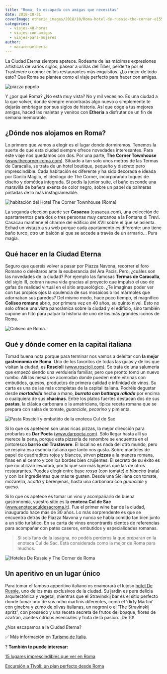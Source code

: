 ```yaml
---
title: "Roma, la escapada con amigas que necesitas"
date: 2018-10-31
coverImage: etheria_images/2018/10/Roma-hotel-de-russie-the-corner-e1552812919707.jpg
categories: 
  - viajes-48-horas
  - viajes-con-amigas
  - viajes-para-mujeres
author: 
  - macarenaetheria
---
```


La Ciudad Eterna siempre apetece. Rodearte de las máximas expresiones artísticas de 
varios siglos, pasear a orillas del Tíber, perderte por el Trastevere o comer en los 
restaurantes más exquisitos. ¿Lo mejor de todo esto? Que Roma se plantea como el viaje 
perfecto para hacer con amigas. 

![piazza popolo](etheria_images/2018/10/Roma-Piazza-del-popolo-e1552812774394.jpg "Piazza del Popolo (Roma).")

Y ¿por qué Roma? ¿No está muy vista? No y mil veces no. Es una ciudad a la que volver, 
donde siempre encontrarás algo nuevo o simplemente te dejarás embriagar por sus siglos 
de historia. Así que coge a tus mejores amigas, haced las maletas y veniros con 
**Etheria** a disfrutar de un fin de semana memorable. 

## ¿Dónde nos alojamos en Roma?

Lo primero que vamos a elegir es el lugar donde dormiremos. Tenemos la suerte de que 
esta ciudad siempre ofrece novedades interesantes. Para este viaje nos quedamos con dos. 
Por una parte, **The Corner Townhouse** (www.thecorner-roma.com). Situado a tan solo 
unos metros de las Termas de Caracalla, se trata de un hotel boutique, pequeño y 
discreto pero imprescindible. Cada habitación es diferente y ha sido decorada e ideada 
por Danilo Magilo, el ideólogo de The Corner, incorporando toques de diseño y domótica 
integrada. Si pedís la junior suite, el baño esconde una maravilla de bañera exenta de 
color negro, sobre un papel de palmeras pintadas de lo más instagrameable. 

![habitación del Hotel The Corner Townhouse (Roma)](etheria_images/2018/10/Roma-hotel-the-corner-room-e1552812792386.jpg "Hotel The Corner Townhouse (Roma).")

La segunda elección puede ser **Casacau** (casacau.com), una colección de apartamentos 
para dos o tres personas muy cercanos a la Fontana di Trevi. Casacau mantiene el charme 
del edificio del XVII sobre el que se asienta. Echad un vistazo a su web porque cada 
apartamento es diferente: uno tiene baño turco, otro un balcón al que se accede a través 
de un armario... Pura magia. 

## Qué hacer en la Ciudad Eterna

Seguro que queréis volver a pasar por Piazza Navona, recorrer el foro Romano o 
deleitaros ante la exuberancia del Ara Pacis. Pero, ¿cuáles son las novedades de la 
ciudad? Por ejemplo las famosas **Termas de Caracalla**, del siglo III, cobran nueva 
vida gracias al proyecto que impulsó el uso de gafas de realidad virtual en el sitio 
arqueológico. ¿Te imaginas poder ver con tus propios ojos la opulencia de sus mosaicos o 
los mármoles que adornaban sus paredes? Del mismo modo, hace poco tiempo, el magnífico 
**Coliseo romano** abrió, por primera vez en 40 años, su quinto nivel. Esto no solo 
ofrece una vista panorámica sobre la ciudad y el edificio, sino también supone un hito 
para palpar la historia de uno de los más grandes iconos de Roma. 

![Coliseo de Roma.](etheria_images/2018/10/roma-con-amigas-coliseo-e1552812866894.jpg "Coliseo de Roma.")

## Qué y dónde comer en la capital italiana

Tomad buena nota porque para terminar nos vamos a deleitar con **la mejor gastronomía de 
Roma**. Uno de los favoritos de todas las guías y de los que visitan la ciudad, es 
**Roscioli** (www.roscioli.com). Se trata de una salumeria que empezó siendo una 
verdulería familiar, pero que pronto tomó un nuevo rumbo. Allí las mesas se acomodan 
donde pueden entre vitrinas con embutidos, quesos, productos de primera calidad e 
infinidad de vinos. Su carta es una de las más completas de la capital italiana. Podréis 
degustar desde _**mortadella**_ hecha a mano, _**burrata con bottarga rallada**_ por 
encima o cualquiera de sus **chacinas**. Entre los platos fuertes destacan dos de sus 
**pastas**, la clásica carbonara o la amatriciana, típica receta romana que se prepara 
con salsa de tomate, _guanciale_, _pecorino_ y pimienta. 

![Pasta Roscioli y embutido de la enoteca Cul de Sac](etheria_images/2018/10/Roma-gastronomia-Pasta-Roscioli-enoteca-cul-de-sac-e1552812901998.jpg "Pasta Roscioli (Izq.) y enoteca Cul de Sac (Dcha.)")

Si lo que os apetecen son unas ricas pizzas, la mejor dirección para probarlas es **Dar 
Poeta** (www.darpoeta.com). Sólo llegar hasta allí ya merece la pena, porque esta 
pizzería de renombre se encuentra en el pintoresco **barrio del Trastevere**. El local 
no es nada del otro mundo, pero se respira esa esencia italiana que tanto nos gusta. 
Sobre manteles de papel de cuadraditos rojos y blancos, sirven **pizzas** a la manera 
romana, finas en el centro y con los bordes bien crujientes. El secreto de su éxito es 
que no utilizan levadura, por lo que son más ligeras que las de otros restaurantes. 
Puedes elegir entre base _rossa_ (con tomate) o _biancha_ (nata) y con los ingredientes 
que más te gusten. Desde una Siciliana con tomate, mozarella, _ricotta_ y berenjenas, 
hasta una carbonara con _guanciale_ y queso. 

Si lo que os apetece es tomar un vino y acompañarlo de buena gastronomía, vuestro sitio 
es la **enoteca Cul de Sac** (www.enotecaculdesacroma.it). Fue el primer wine bar de la 
ciudad, inaugurado hace más de 30 años. Lo más sorprendente es que se encuentra detrás 
de Piazza Navona y nunca se había comido tan bien junto a un sitio turístico. En su 
carta de vinos encontraréis cientos de referencias para acompañar con patés caseros, 
embutidos y especialidades romanas. 

> Si sois fans de la lasagna, no podéis perderos la que preparan en la enoteca Cul de Sac. 
> Está considerada como la mejor de Roma para muchos. 

![Hoteles De Russie y The Corner de Roma](etheria_images/2018/10/Roma-hotel-de-russie-the-corner-e1552812919707.jpg "Hoteles De Russie y The Corner (Roma).")

## Un aperitivo en un lugar único

Para tomar el famoso apperitivo italiano os enamorará el lujoso [hotel De 
Russie](https://www.roccofortehotels.com/hotels-and-resorts/hotel-de-russie/), uno de 
los más exclusivos de la ciudad. Su jardín es pura delicia arquitectónica y vegetal, 
mientras que el Stravinskij bar es el sitio perfecto donde tomar uno de sus ocho 
martinis diferentes, como el 'dirty Martini' con ginebra y zumo de olivas italianas, un 
negroni o el 'The Stravinskij spritz', con prosseco y una receta secreta de frutos del 
bosque, flores de azafrán, aceites cítricos esenciales y fruta de la pasión. ¡De 10! 

¿Nos escapamos a la Ciudad Eterna? 

✅ Más información en [Turismo de Italia](https://www.italia.it/es). 

? **También te puede interesar:** 

[15 lugares imprescindibles que ver en 
Roma](https://etheriamagazine.com/2022/07/11/15-lugares-imprescindibles-que-ver-en-roma/) 

[Excursión a Tívoli: un plan perfecto desde 
Roma](https://etheriamagazine.com/2022/05/06/excursion-a-tivoli-desde-roma/)
